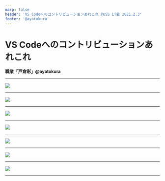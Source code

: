 ```yaml
---
marp: false
header: 'VS Codeへのコントリビューションあれこれ @OSS LT会 2021.2.3'
footer: '@ayatokura'
---
```

<!-- $theme: gaia -->
<!-- $size: 16:9 -->
<!-- page_number: true -->
<!-- paginate: true -->

# VS Codeへのコントリビューションあれこれ


**職業「戸倉彩」@ayatokura**

--- 

![](2021-02-03-16-28-33.png)

---

![](2021-02-03-16-29-32.png)

---

![](2021-02-03-16-30-15.png)

---

![](2021-02-03-16-31-37.png)

---

![](2021-02-03-16-32-04.png)

---

![](2021-02-03-16-32-25.png)

---

![](2021-02-03-16-32-55.png)

---